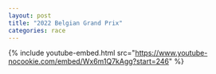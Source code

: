 ```yaml
---
layout: post
title: "2022 Belgian Grand Prix"
categories: race
---
```


{% include youtube-embed.html src="https://www.youtube-nocookie.com/embed/Wx6m1Q7kAgg?start=246" %}
